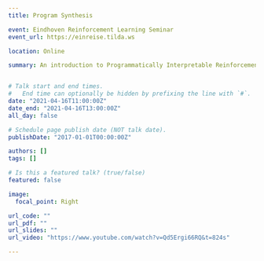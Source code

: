 ```yaml
---
title: Program Synthesis

event: Eindhoven Reinforcement Learning Seminar
event_url: https://einreise.tilda.ws

location: Online

summary: An introduction to Programmatically Interpretable Reinforcement Learning in Healthcare


# Talk start and end times.
#   End time can optionally be hidden by prefixing the line with `#`.
date: "2021-04-16T11:00:00Z"
date_end: "2021-04-16T13:00:00Z"
all_day: false

# Schedule page publish date (NOT talk date).
publishDate: "2017-01-01T00:00:00Z"

authors: []
tags: []

# Is this a featured talk? (true/false)
featured: false

image:
  focal_point: Right

url_code: ""
url_pdf: ""
url_slides: ""
url_video: "https://www.youtube.com/watch?v=Qd5Ergi66RQ&t=824s"

---
```

